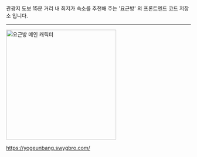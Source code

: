 ### 
관광지 도보 15분 거리 내 최저가 숙소를 추천해 주는 '요근방' 의 프론트엔드 코드 저장소 입니다.

----------------------------
<img src="https://user-images.githubusercontent.com/68185534/201609351-a117d671-5518-4d75-9e16-f30e949c33a6.png" width="300px" height="300px"  alt="요근방 메인 캐릭터"/>

https://yogeunbang.swygbro.com/
